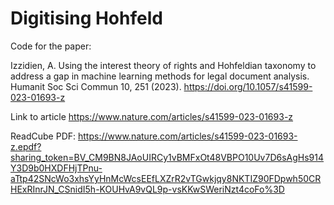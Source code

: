 # Digitising Hohfeld
Code for the paper:

Izzidien, A. Using the interest theory of rights and Hohfeldian taxonomy to address a gap in machine learning methods for legal document analysis. Humanit Soc Sci Commun 10, 251 (2023). https://doi.org/10.1057/s41599-023-01693-z

Link to article https://www.nature.com/articles/s41599-023-01693-z

ReadCube PDF: https://www.nature.com/articles/s41599-023-01693-z.epdf?sharing_token=BV_CM9BN8JAoUIRCy1vBMFxOt48VBPO10Uv7D6sAgHs914Y3D9b0HXDFHjTPnu-aTtp42SNcWo3xhsYyHnMcWcsEEfLXZrR2vTGwkjqy8NKTIZ90FDpwh50CRHExRInrJN_CSnidI5h-KOUHvA9vQL9p-vsKKwSWeriNzt4coFo%3D

